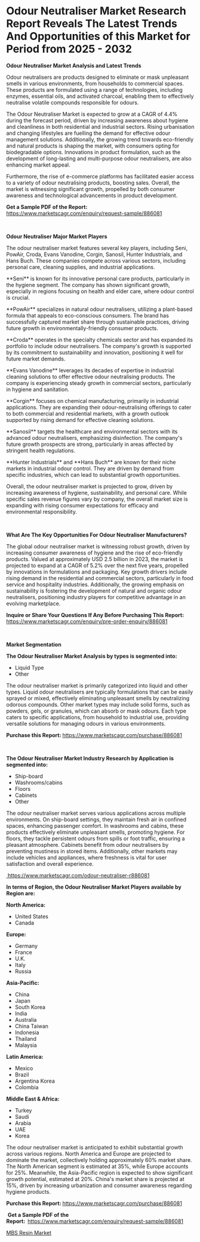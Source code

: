 <p><h1>Odour Neutraliser Market Research Report Reveals The Latest Trends And Opportunities of this Market for Period from 2025 - 2032</h1></p><p><strong>Odour Neutraliser Market Analysis and Latest Trends</strong></p>
<p><p>Odour neutralisers are products designed to eliminate or mask unpleasant smells in various environments, from households to commercial spaces. These products are formulated using a range of technologies, including enzymes, essential oils, and activated charcoal, enabling them to effectively neutralise volatile compounds responsible for odours.</p><p>The Odour Neutraliser Market is expected to grow at a CAGR of 4.4% during the forecast period, driven by increasing awareness about hygiene and cleanliness in both residential and industrial sectors. Rising urbanisation and changing lifestyles are fuelling the demand for effective odour management solutions. Additionally, the growing trend towards eco-friendly and natural products is shaping the market, with consumers opting for biodegradable options. Innovations in product formulation, such as the development of long-lasting and multi-purpose odour neutralisers, are also enhancing market appeal.</p><p>Furthermore, the rise of e-commerce platforms has facilitated easier access to a variety of odour neutralising products, boosting sales. Overall, the market is witnessing significant growth, propelled by both consumer awareness and technological advancements in product development.</p></p>
<p><strong>Get a Sample PDF of the Report:&nbsp;</strong> <a href="https://www.marketscagr.com/enquiry/request-sample/886081?utm_campaign=1166&utm_medium=2&utm_source=Github&utm_content=ia&utm_term=31032025&utm_id=odour-neutraliser">https://www.marketscagr.com/enquiry/request-sample/886081</a></p>
<p>&nbsp;</p>
<p><strong>Odour Neutraliser Major Market Players</strong></p>
<p><p>The odour neutraliser market features several key players, including Seni, PowAir, Croda, Evans Vanodine, Corgin, Sanosil, Hunter Industrials, and Hans Buch. These companies compete across various sectors, including personal care, cleaning supplies, and industrial applications.</p><p>**Seni** is known for its innovative personal care products, particularly in the hygiene segment. The company has shown significant growth, especially in regions focusing on health and elder care, where odour control is crucial.</p><p>**PowAir** specializes in natural odour neutralisers, utilizing a plant-based formula that appeals to eco-conscious consumers. The brand has successfully captured market share through sustainable practices, driving future growth in environmentally-friendly consumer products.</p><p>**Croda** operates in the specialty chemicals sector and has expanded its portfolio to include odour neutralisers. The company's growth is supported by its commitment to sustainability and innovation, positioning it well for future market demands.</p><p>**Evans Vanodine** leverages its decades of expertise in industrial cleaning solutions to offer effective odour neutralising products. The company is experiencing steady growth in commercial sectors, particularly in hygiene and sanitation.</p><p>**Corgin** focuses on chemical manufacturing, primarily in industrial applications. They are expanding their odour-neutralising offerings to cater to both commercial and residential markets, with a growth outlook supported by rising demand for effective cleaning solutions.</p><p>**Sanosil** targets the healthcare and environmental sectors with its advanced odour neutralisers, emphasizing disinfection. The company's future growth prospects are strong, particularly in areas affected by stringent health regulations.</p><p>**Hunter Industrials** and **Hans Buch** are known for their niche markets in industrial odour control. They are driven by demand from specific industries, which can lead to substantial growth opportunities.</p><p>Overall, the odour neutraliser market is projected to grow, driven by increasing awareness of hygiene, sustainability, and personal care. While specific sales revenue figures vary by company, the overall market size is expanding with rising consumer expectations for efficacy and environmental responsibility.</p></p>
<p>&nbsp;</p>
<p><strong>What Are The Key Opportunities For Odour Neutraliser Manufacturers?</strong></p>
<p><p>The global odour neutraliser market is witnessing robust growth, driven by increasing consumer awareness of hygiene and the rise of eco-friendly products. Valued at approximately USD 2.5 billion in 2023, the market is projected to expand at a CAGR of 5.2% over the next five years, propelled by innovations in formulations and packaging. Key growth drivers include rising demand in the residential and commercial sectors, particularly in food service and hospitality industries. Additionally, the growing emphasis on sustainability is fostering the development of natural and organic odour neutralisers, positioning industry players for competitive advantage in an evolving marketplace.</p></p>
<p><strong>Inquire or Share Your Questions If Any Before Purchasing This Report:</strong> <a href="https://www.marketscagr.com/enquiry/pre-order-enquiry/886081?utm_campaign=1166&utm_medium=2&utm_source=Github&utm_content=ia&utm_term=31032025&utm_id=odour-neutraliser">https://www.marketscagr.com/enquiry/pre-order-enquiry/886081</a></p>
<p>&nbsp;</p>
<p><strong>Market Segmentation</strong></p>
<p><strong>The Odour Neutraliser Market Analysis by types is segmented into:</strong></p>
<p><ul><li>Liquid Type</li><li>Other</li></ul></p>
<p><p>The odour neutraliser market is primarily categorized into liquid and other types. Liquid odour neutralisers are typically formulations that can be easily sprayed or mixed, effectively eliminating unpleasant smells by neutralizing odorous compounds. Other market types may include solid forms, such as powders, gels, or granules, which can absorb or mask odours. Each type caters to specific applications, from household to industrial use, providing versatile solutions for managing odours in various environments.</p></p>
<p><strong>Purchase this Report:&nbsp;</strong><a href="https://www.marketscagr.com/purchase/886081?utm_campaign=1166&utm_medium=2&utm_source=Github&utm_content=ia&utm_term=31032025&utm_id=odour-neutraliser">https://www.marketscagr.com/purchase/886081</a></p>
<p>&nbsp;</p>
<p><strong>The Odour Neutraliser Market Industry Research by Application is segmented into:</strong></p>
<p><ul><li>Ship-board</li><li>Washrooms/cabins</li><li>Floors</li><li>Cabinets</li><li>Other</li></ul></p>
<p><p>The odour neutraliser market serves various applications across multiple environments. On ship-board settings, they maintain fresh air in confined spaces, enhancing passenger comfort. In washrooms and cabins, these products effectively eliminate unpleasant smells, promoting hygiene. For floors, they tackle persistent odours from spills or foot traffic, ensuring a pleasant atmosphere. Cabinets benefit from odour neutralisers by preventing mustiness in stored items. Additionally, other markets may include vehicles and appliances, where freshness is vital for user satisfaction and overall experience.</p></p>
<p><a href="https://www.marketscagr.com/odour-neutraliser-r886081?utm_campaign=1166&utm_medium=2&utm_source=Github&utm_content=ia&utm_term=31032025&utm_id=odour-neutraliser">&nbsp;https://www.marketscagr.com/odour-neutraliser-r886081</a></p>
<p><strong>In terms of Region, the Odour Neutraliser Market Players available by Region are:</strong></p>
<p>
    <p> <strong> North America: </strong>
        <ul>
            <li>United States</li>
            <li>Canada</li>
        </ul>
        </p> 
    <p> <strong> Europe: </strong>
        <ul>
            <li>Germany</li>
            <li>France</li>
            <li>U.K.</li>
            <li>Italy</li>
            <li>Russia</li>
        </ul>
        </p> 
    <p> <strong> Asia-Pacific: </strong>
        <ul>
            <li>China</li>
            <li>Japan</li>
            <li>South Korea</li>
            <li>India</li>
            <li>Australia</li>
            <li>China Taiwan</li>
            <li>Indonesia</li>
            <li>Thailand</li>
            <li>Malaysia</li>
        </ul>
        </p> 
    <p> <strong> Latin America: </strong>
        <ul>
            <li>Mexico</li>
            <li>Brazil</li>
            <li>Argentina Korea</li>
            <li>Colombia</li>
        </ul>
        </p> 
    <p> <strong> Middle East & Africa: </strong>
        <ul>
            <li>Turkey</li>
            <li>Saudi</li>
            <li>Arabia</li>
            <li>UAE</li>
            <li>Korea</li>
        </ul>
    </p>
    </p>
<p><p>The odour neutraliser market is anticipated to exhibit substantial growth across various regions. North America and Europe are projected to dominate the market, collectively holding approximately 60% market share. The North American segment is estimated at 35%, while Europe accounts for 25%. Meanwhile, the Asia-Pacific region is expected to show significant growth potential, estimated at 20%. China's market share is projected at 15%, driven by increasing urbanization and consumer awareness regarding hygiene products.</p></p>
<p><strong>Purchase this Report: </strong><a href="https://www.marketscagr.com/purchase/886081?utm_campaign=1166&utm_medium=2&utm_source=Github&utm_content=ia&utm_term=31032025&utm_id=odour-neutraliser">https://www.marketscagr.com/purchase/886081</a></p>
<p>&nbsp;<strong>Get a Sample PDF of the Report:&nbsp;&nbsp;</strong><a href="https://www.marketscagr.com/enquiry/request-sample/886081?utm_campaign=1166&utm_medium=2&utm_source=Github&utm_content=ia&utm_term=31032025&utm_id=odour-neutraliser">https://www.marketscagr.com/enquiry/request-sample/886081</a></p>
<p><strong></strong></p>
<p><p><a href="https://github.com/kaidaloeckf7/Market-Research-Report-List-1/blob/main/mbs-resin-market.md?utm_campaign=1166&utm_medium=2&utm_source=Github&utm_content=ia&utm_term=31032025&utm_id=odour-neutraliser">MBS Resin Market</a></p></p>